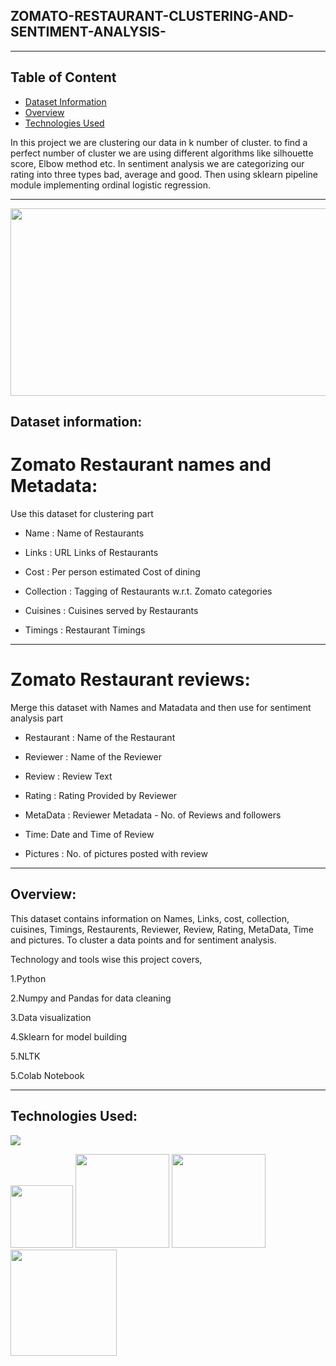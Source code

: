 ## ZOMATO-RESTAURANT-CLUSTERING-AND-SENTIMENT-ANALYSIS-

--------------------------------------------

## Table of Content

  * [Dataset Information](#dataset-information)
  * [Overview](#overview)
  * [Technologies Used](#technologies-used)


In this project we are clustering our data in k number of cluster. to find a perfect number of cluster we are using different algorithms like silhouette score, Elbow method etc. In sentiment analysis we are categorizing our rating into three types bad, average and good. Then using sklearn pipeline module implementing ordinal logistic regression.

---------------------------------------------------------------------------------------------------------------------------------------------------------------------------------
<img target="_blank" src="https://149695847.v2.pressablecdn.com/wp-content/uploads/2021/08/Zomato-Machine-Learning-1.jpg" width=1000; height=300>

## Dataset information:

# Zomato Restaurant names and Metadata:
Use this dataset for clustering part

* Name : Name of Restaurants

* Links : URL Links of Restaurants

* Cost : Per person estimated Cost of dining

* Collection : Tagging of Restaurants w.r.t. Zomato categories

* Cuisines : Cuisines served by Restaurants

* Timings : Restaurant Timings

--------------------------------------------------------------------------------------------

# Zomato Restaurant reviews:
Merge this dataset with Names and Matadata and then use for sentiment analysis part

* Restaurant : Name of the Restaurant

* Reviewer : Name of the Reviewer

* Review : Review Text

* Rating : Rating Provided by Reviewer

* MetaData : Reviewer Metadata - No. of Reviews and followers

* Time: Date and Time of Review

* Pictures : No. of pictures posted with review

--------------------------------------------------------------------------------------------

## Overview:

This dataset contains information on Names, Links, cost, collection, cuisines, Timings, Restaurents, Reviewer, Review, Rating, MetaData, Time and pictures. To cluster a data points and for sentiment analysis. 

Technology and tools wise this project covers,

1.Python

2.Numpy and Pandas for data cleaning

3.Data visualization

4.Sklearn for model building

5.NLTK

5.Colab Notebook

--------------------------------

## Technologies Used:

![](https://forthebadge.com/images/badges/made-with-python.svg)

[<img target="_blank" src="https://user-images.githubusercontent.com/32620288/139657460-40ef4562-76bd-43f5-bbca-47b6bd29863e.png" width=100>](https://numpy.org)    [<img target="_blank" src="https://upload.wikimedia.org/wikipedia/commons/thumb/e/ed/Pandas_logo.svg/450px-Pandas_logo.svg.png" width=150>](https://pandas.pydata.org)  [<img target="_blank" src="https://seaborn.pydata.org/_static/logo-wide-lightbg.svg" width=150>](https://seaborn.pydata.org) [<img target="_blank" src="https://matplotlib.org/_static/logo2_compressed.svg" width=170>](https://matplotlib.org)   
